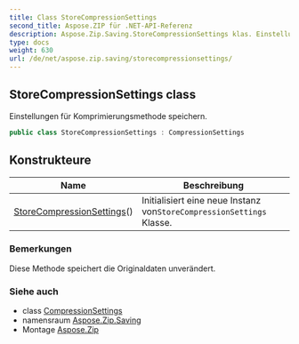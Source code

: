 ```yaml
---
title: Class StoreCompressionSettings
second_title: Aspose.ZIP für .NET-API-Referenz
description: Aspose.Zip.Saving.StoreCompressionSettings klas. Einstellungen für Komprimierungsmethode speichern.
type: docs
weight: 630
url: /de/net/aspose.zip.saving/storecompressionsettings/
---
```

## StoreCompressionSettings class

Einstellungen für Komprimierungsmethode speichern.

```csharp
public class StoreCompressionSettings : CompressionSettings
```

## Konstrukteure

| Name | Beschreibung |
| --- | --- |
| [StoreCompressionSettings](storecompressionsettings/)() | Initialisiert eine neue Instanz von`StoreCompressionSettings` Klasse. |

### Bemerkungen

Diese Methode speichert die Originaldaten unverändert.

### Siehe auch

* class [CompressionSettings](../compressionsettings/)
* namensraum [Aspose.Zip.Saving](../../aspose.zip.saving/)
* Montage [Aspose.Zip](../../)


